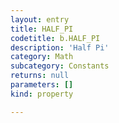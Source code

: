 ```yaml
---
layout: entry
title: HALF_PI
codetitle: b.HALF_PI
description: 'Half Pi'
category: Math
subcategory: Constants
returns: null
parameters: []
kind: property

---
```

